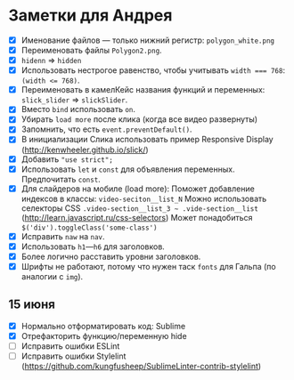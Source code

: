 # Заметки для Андрея
* [x] Именование файлов — только нижний регистр: `polygon_white.png`
* [x] Переименовать файлы `Polygon2.png`.
* [x] `hidenn` => `hidden`
* [x] Использовать нестрогое равенство, чтобы учитывать `width === 768`: `(width <= 768)`.
* [x] Переименовать в камелКейс названия функций и переменных: `slick_slider` => `slickSlider`.
* [x] Вместо `bind` использовать `on`.
* [x] Убирать `load more` после клика (когда все видео развернуты)
* [X] Запомнить, что есть `event.preventDefault()`.
* [x] В инициализации Слика использовать пример Responsive Display (http://kenwheeler.github.io/slick/)
* [x] Добавить `"use strict";`
* [x] Использовать `let` и `const` для объявления переменных. Предпочитать `const`.
* [x] Для слайдеров на мобиле (load more):
    Поможет добавление индексов в классы: `video-seciton__list_N`
    Можно использовать селекторы CSS `.video-section__list_3 ~ .vide-section__list` (http://learn.javascript.ru/css-selectors)
    Может понадобиться `$('div').toggleClass('some-class')`
* [x] Исправить `naw` на `nav`.
* [x] Использовать `h1`—`h6` для заголовков.
* [X] Более логично расставить уровни заголовков.
* [x] Шрифты не работают, потому что нужен таск `fonts` для Гальпа (по аналогии с `img`).

## 15 июня
* [x] Нормально отформатировать код: Sublime
* [x] Отрефакторить функцию/переменную hide
* [ ] Исправить ошибки ESLint
* [ ] Исправить ошибки Stylelint (https://github.com/kungfusheep/SublimeLinter-contrib-stylelint)
